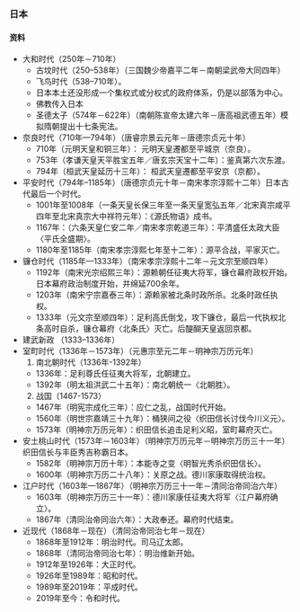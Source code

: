 ### 日本

#### 资料
* 大和时代（250年－710年）
  * 古坟时代（250–538年）（三国魏少帝嘉平二年－南朝梁武帝大同四年）
  * 飞鸟时代（538–710年）。
  * 日本本土还没形成一个集权式或分权式的政府体系，仍是以部落为中心。
  * 佛教传入日本
  * 圣德太子（574年－622年）（南朝陈宣帝太建六年－唐高祖武德五年）模拟隋朝提出十七条宪法。
* 奈良时代（710年—794年）（唐睿宗景云元年－唐德宗贞元十年）
  * 710年（元明天皇和铜三年）： 元明天皇遷都至平城京（奈良）。
  * 753年（孝谦天皇天平胜宝五年／唐玄宗天宝十二年）：鉴真第六次东渡。
  * 794年（桓武天皇延历十三年）： 桓武天皇遷都至平安京（京都）。
* 平安时代（794年–1185年）（唐德宗贞元十年－南宋孝宗淳熙十二年）日本古代最后一个时代。
  * 1001年至1008年（一条天皇长保三年至一条天皇宽弘五年／北宋真宗咸平四年至北宋真宗大中祥符元年）：《源氏物语》成书。
  * 1167年：（六条天皇仁安二年／南宋孝宗乾道三年）：平清盛任太政大臣〈平氏全盛期〉。
  * 1180年至1185年（南宋孝宗淳熙七年至十二年）：源平合战，平家灭亡。
* 镰仓时代（1185年—1333年）（南宋孝宗淳熙十二年－元文宗至顺四年）
  * 1192年（南宋光宗绍熙三年）：源赖朝任征夷大将军，镰仓幕府政权开始。日本幕府政治制度开始，并绵延700余年。
  * 1203年（南宋宁宗嘉泰三年）：源赖家被北条时政所杀。北条时政任执权。
  * 1333年（元文宗至顺四年）：足利高氏倒戈，攻下镰仓，最后一代执权北条高时自杀，镰仓幕府〈北条氏〉灭亡。后醍醐天皇返回京都。
* 建武新政 （1333–1336年）
* 室町时代（1336年－1573年）（元惠宗至元二年－明神宗万历元年）
  1. 南北朝时代（1336年-1392年）
    * 1336年：足利尊氏任征夷大将军，北朝建立。
    * 1392年（明太祖洪武二十五年）：南北朝统一〈北朝胜〉。
  2. 战国（1467-1573）
    * 1467年（明宪宗成化三年）：应仁之乱，战国时代开始。
    * 1560年（明世宗嘉靖三十九年）：桶狭间之役〈织田信长讨伐今川义元〉。
    * 1573年（明神宗万历元年）：织田信长追击足利义昭，室町幕府灭亡。
* 安土桃山时代（1573年－1603年）（明神宗万历元年－明神宗万历三十一年）织田信长与丰臣秀吉称霸日本。
  * 1582年（明神宗万历十年）：本能寺之变〈明智光秀杀织田信长〉。
  * 1600年（明神宗万历二十八年）：关原之战。德川家康取得统治权。
* 江户时代（1603年—1867年）（明神宗万历三十一年－清同治帝同治六年）
  * 1603年（明神宗万历三十一年）：德川家康任征夷大将军〈江户幕府确立〉。
  * 1867年（清同治帝同治六年）：大政奉还。幕府时代结束。
* 近现代（1868年－现在）（清同治帝同治七年－现在）
  * 1868年至1912年：明治时代。司马辽太郎。
  * 1868年（清同治帝同治七年）：明治维新开始。
  * 1912年至1926年：大正时代。
  * 1926年至1989年：昭和时代。
  * 1989年至2019年：平成时代。
  * 2019年至今：令和时代。
